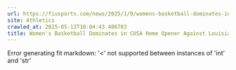 ```yaml
---
url: https://fiusports.com/news/2025/1/9/womens-basketball-dominates-in-cusa-home-opener-against-louisiana-tech.aspx
site: Athletics
crawled_at: 2025-05-13T10:04:43.406783
title: Women's Basketball Dominates in CUSA Home Opener Against Louisiana Tech - FIU Athletics
---
```


Error generating fit markdown: '<' not supported between instances of 'int' and 'str'
